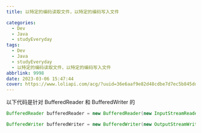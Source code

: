 ```yaml
---
title: 以特定的编码读取文件，以特定的编码写入文件

categories:
  - Dev
  - Java
  - studyEveryday
tags:
  - Dev
  - Java
  - studyEveryday
  - 以特定的编码读取文件，以特定的编码写入文件
abbrlink: 9998
date: 2023-03-06 15:47:44
cover: https://www.loliapi.com/acg/?uuid=36e6aaf9e82d48cdbe7d7ec5b845ddaa
---
```


以下代码是针对 BufferedReader 和 BufferedWriter 的

```java
BufferedReader bufferedReader = new BufferedReader(new InputStreamReader(new FileInputStream(inF),"GB2312"));// 以GB2312的编码读文件

BufferedWriter bufferedWriter = new BufferedWriter(new OutputStreamWriter(new FileOutputStream(outFile), StandardCharsets.UTF_8));// 以utf-8写文件
```